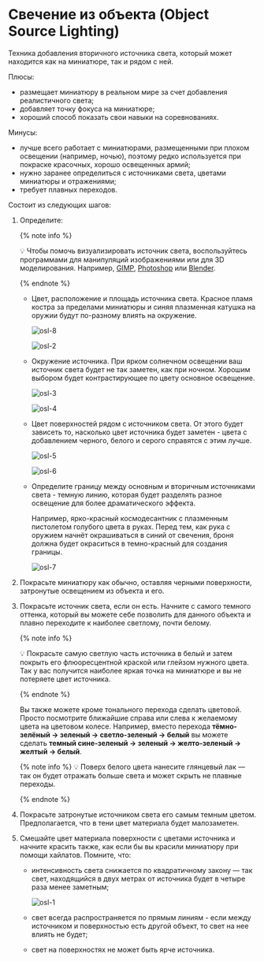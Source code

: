 # Свечение из объекта (Object Source Lighting)

Техника добавления вторичного источника света, который может находится как на миниатюре, так и рядом с ней.

Плюсы:

- размещает миниатюру в реальном мире за счет добавления реалистичного света;
- добавляет точку фокуса на миниатюре;
- хороший способ показать свои навыки на соревнованиях.

Минусы:

- лучше всего работает с миниатюрами, размещенными при плохом освещении (например, ночью), поэтому редко используется при покраске красочных, хорошо освещенных армий;
- нужно заранее определиться с источниками света, цветами миниатюры и отражениями;
- требует плавных переходов.

Состоит из следующих шагов:

1. Определите:
    
    {% note info %}

    💡 Чтобы помочь визуализировать источник света, воспользуйтесь программами для манипуляций изображениями или для 3D моделирования. Например, [GIMP](https://www.gimp.org/),  [Photoshop](https://www.adobe.com/ru/products/photoshop.html) или [Blender](https://www.blender.org/).
    
    {% endnote %}
    
    - Цвет, расположение и площадь источника света. Красное пламя костра за пределами миниатюры и синяя плазменная катушка на оружии будут по-разному влиять на окружение.
        
        ![osl-8](../_images/osl-8.pngg)
        
        ![osl-2](../_images/osl-2.png)
        
    - Окружение источника. При ярком солнечном освещении ваш источник света будет не так заметен, как при ночном. Хорошим выбором будет контрастирующее по цвету основное освещение.
        
        ![osl-3](../_images/osl-3.png)
        
        ![osl-4](../_images/osl-4.png)
        
    - Цвет поверхностей рядом с источником света. От этого будет зависеть то, насколько цвет источника будет заметен - цвета с добавлением черного, белого и серого справятся с этим лучше.
        
        ![osl-5](../_images/osl-5.png)
        
        ![osl-6](../_images/osl-6.png)
        
    - Определите границу между основным и вторичным источниками света - темную линию, которая будет разделять разное освещение для более драматического эффекта.
        
        Например, ярко-красный космодесантник с плазменным пистолетом голубого цвета в руках. Перед тем, как рука с оружием начнёт окрашиваться в синий от свечения, броня должна будет окраситься в темно-красный для создания границы.
        
        ![osl-7](../_images/osl-7.png)
        
2. Покрасьте миниатюру как обычно, оставляя черными поверхности, затронутые освещением из объекта и его.
3. Покрасьте источник света, если он есть. Начните с самого темного оттенка, который вы можете себе позволить для данного объекта и плавно переходите к наиболее светлому, почти белому.
    
    {% note info %}

    💡 Покрасьте самую светлую часть источника в белый и затем покрыть его флюоресцентной краской или глейзом нужного цвета. Так у вас получится наиболее яркая точка на миниатюре и вы не потеряете цвет источника.
    
    {% endnote %}
    
    Вы также можете кроме тонального перехода сделать цветовой. Просто посмотрите ближайшие справа или слева к желаемому цвета на цветовом колесе. Например, вместо перехода **тёмно-зелёный → зеленый → светло-зеленый → белый** вы можете сделать **темный сине-зеленый → зеленый → желто-зеленый → желтый → белый**.
    
    {% note info %}
    💡 Поверх белого цвета нанесите глянцевый лак — так он будет отражать больше света и может скрыть не плавные переходы.
    
    {% endnote %}
    
4. Покрасьте затронутые источником света его самым темным цветом. Предполагается, что в тени цвет материала будет малозаметен.
5. Смешайте цвет материала поверхности с цветами источника и начните красить также, как если бы вы красили миниатюру при помощи хайлатов. Помните, что:
    - интенсивность света снижается по квадратичному закону — так свет, находящийся в двух метрах от источника будет в четыре раза менее заметным;
        
        ![osl-1](../_images/osl-1.png)
        
    - свет всегда распространяется по прямым линиям - если между источником и поверхностью есть другой объект, то свет на нее влиять не будет;
    - свет на поверхностях не может быть ярче источника.